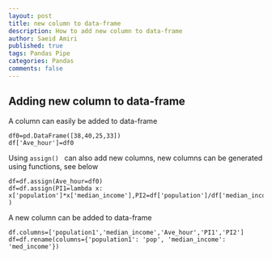 ```yaml
---
layout: post
title: new column to data-frame
description: How to add new column to data-frame
author: Saeid Amiri
published: true
tags: Pandas Pipe
categories: Pandas
comments: false
---
```


## Adding new column to data-frame
A column can easily be added to data-frame 
```
df0=pd.DataFrame([38,40,25,33])
df['Ave_hour']=df0
```

Using ```assign() ``` can also add new columns, new columns can be generated using functions, see below
```
df=df.assign(Ave_hour=df0)
df=df.assign(PI1=lambda x: x['population']*x['median_income'],PI2=df['population']/df['median_income'] )
```

A new column can be added to data-frame
```
df.columns=['population1','median_income','Ave_hour','PI1','PI2']
df=df.rename(columns={'population1': 'pop', 'median_income': 'med_income'})
```